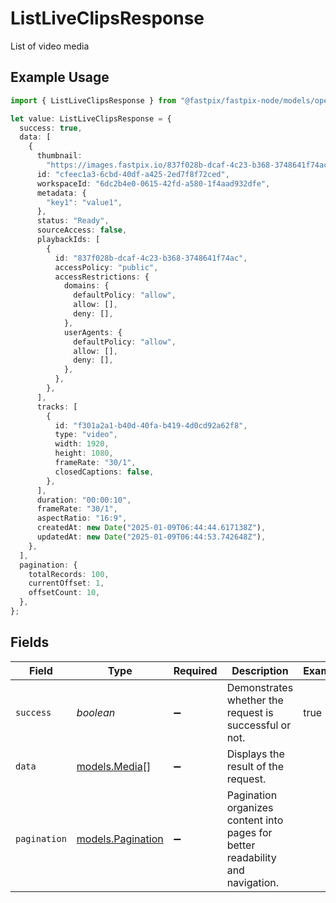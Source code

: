 # ListLiveClipsResponse

List of video media

## Example Usage

```typescript
import { ListLiveClipsResponse } from "@fastpix/fastpix-node/models/operations";

let value: ListLiveClipsResponse = {
  success: true,
  data: [
    {
      thumbnail:
        "https://images.fastpix.io/837f028b-dcaf-4c23-b368-3748641f74ac/thumbnail.png",
      id: "cfeec1a3-6cbd-40df-a425-2ed7f8f72ced",
      workspaceId: "6dc2b4e0-0615-42fd-a580-1f4aad932dfe",
      metadata: {
        "key1": "value1",
      },
      status: "Ready",
      sourceAccess: false,
      playbackIds: [
        {
          id: "837f028b-dcaf-4c23-b368-3748641f74ac",
          accessPolicy: "public",
          accessRestrictions: {
            domains: {
              defaultPolicy: "allow",
              allow: [],
              deny: [],
            },
            userAgents: {
              defaultPolicy: "allow",
              allow: [],
              deny: [],
            },
          },
        },
      ],
      tracks: [
        {
          id: "f301a2a1-b40d-40fa-b419-4d0cd92a62f8",
          type: "video",
          width: 1920,
          height: 1080,
          frameRate: "30/1",
          closedCaptions: false,
        },
      ],
      duration: "00:00:10",
      frameRate: "30/1",
      aspectRatio: "16:9",
      createdAt: new Date("2025-01-09T06:44:44.617138Z"),
      updatedAt: new Date("2025-01-09T06:44:53.742648Z"),
    },
  ],
  pagination: {
    totalRecords: 100,
    currentOffset: 1,
    offsetCount: 10,
  },
};
```

## Fields

| Field                                                                          | Type                                                                           | Required                                                                       | Description                                                                    | Example                                                                        |
| ------------------------------------------------------------------------------ | ------------------------------------------------------------------------------ | ------------------------------------------------------------------------------ | ------------------------------------------------------------------------------ | ------------------------------------------------------------------------------ |
| `success`                                                                      | *boolean*                                                                      | :heavy_minus_sign:                                                             | Demonstrates whether the request is successful or not.                         | true                                                                           |
| `data`                                                                         | [models.Media](../../models/media.md)[]                                        | :heavy_minus_sign:                                                             | Displays the result of the request.                                            |                                                                                |
| `pagination`                                                                   | [models.Pagination](../../models/pagination.md)                                | :heavy_minus_sign:                                                             | Pagination organizes content into pages for better readability and navigation. |                                                                                |